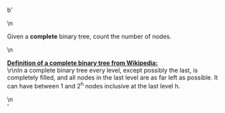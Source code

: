b'<div class="question-description">\n<p><p>Given a <b>complete</b> binary tree, count the number of nodes.</p>\n<p><b><u>Definition of a complete binary tree from <a href="http://en.wikipedia.org/wiki/Binary_tree#Types_of_binary_trees" target="_blank">Wikipedia</a>:</u></b><br/>\r\nIn a complete binary tree every level, except possibly the last, is completely filled, and all nodes in the last level are as far left as possible. It can have between 1 and 2<sup>h</sup> nodes inclusive at the last level h.</p></p>\n</div>'